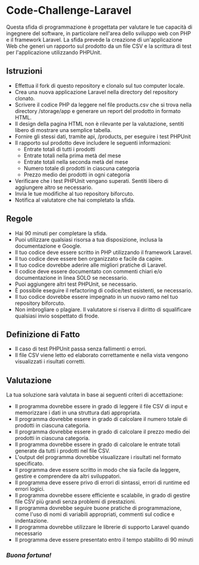 # Code-Challenge-Laravel
Questa sfida di programmazione è progettata per valutare le tue capacità di ingegnere del software, in particolare nell'area dello sviluppo web con PHP e il framework Laravel. La sfida prevede la creazione di un'applicazione Web che generi un rapporto sul prodotto da un file CSV e la scrittura di test per l'applicazione utilizzando PHPUnit.

## Istruzioni
- Effettua il fork di questo repository e clonalo sul tuo computer locale.
- Crea una nuova applicazione Laravel nella directory del repository clonato.
- Scrivere il codice PHP da leggere nel file products.csv che si trova nella directory /storage/app e generare un report del prodotto in formato HTML.
- Il design della pagina HTML non è rilevante per la valutazione, sentiti libero di mostrare una semplice tabella.
- Fornire gli stessi dati, tramite api, /products, per eseguire i test PHPUnit
- Il rapporto sul prodotto deve includere le seguenti informazioni:
    - Entrate totali di tutti i prodotti
    - Entrate totali nella prima metà del mese
    - Entrate totali nella seconda metà del mese
    - Numero totale di prodotti in ciascuna categoria
    - Prezzo medio dei prodotti in ogni categoria
- Verificare che i test PHPUnit vengano superati. Sentiti libero di aggiungere altro se necessario.
- Invia le tue modifiche al tuo repository biforcuto.
- Notifica al valutatore che hai completato la sfida.

## Regole
- Hai 90 minuti per completare la sfida.
- Puoi utilizzare qualsiasi risorsa a tua disposizione, inclusa la documentazione e Google.
- Il tuo codice deve essere scritto in PHP utilizzando il framework Laravel.
- Il tuo codice deve essere ben organizzato e facile da capire.
- Il tuo codice dovrebbe aderire alle migliori pratiche di Laravel.
- Il codice deve essere documentato con commenti chiari e/o documentazione in linea SOLO se necessario.
- Puoi aggiungere altri test PHPUnit, se necessario.
- È possibile eseguire il refactoring di codice/test esistenti, se necessario.
- Il tuo codice dovrebbe essere impegnato in un nuovo ramo nel tuo repository biforcuto.
- Non imbrogliare o plagiare. Il valutatore si riserva il diritto di squalificare qualsiasi invio sospettato di frode.


## Definizione di Fatto
- Il caso di test PHPUnit passa senza fallimenti o errori.
- Il file CSV viene letto ed elaborato correttamente e nella vista vengono visualizzati i risultati corretti.

## Valutazione
La tua soluzione sarà valutata in base ai seguenti criteri di accettazione:

- Il programma dovrebbe essere in grado di leggere il file CSV di input e memorizzare i dati in una struttura dati appropriata.
- Il programma dovrebbe essere in grado di calcolare il numero totale di prodotti in ciascuna categoria.
- Il programma dovrebbe essere in grado di calcolare il prezzo medio dei prodotti in ciascuna categoria.
- Il programma dovrebbe essere in grado di calcolare le entrate totali generate da tutti i prodotti nel file CSV.
- L'output del programma dovrebbe visualizzare i risultati nel formato specificato.
- Il programma deve essere scritto in modo che sia facile da leggere, gestire e comprendere da altri sviluppatori.
- Il programma deve essere privo di errori di sintassi, errori di runtime ed errori logici.
- Il programma dovrebbe essere efficiente e scalabile, in grado di gestire file CSV più grandi senza problemi di prestazioni.
- Il programma dovrebbe seguire buone pratiche di programmazione, come l'uso di nomi di variabili appropriati, commenti sul codice e indentazione.
- Il programma dovrebbe utilizzare le librerie di supporto Laravel quando necessario
- Il programma deve essere presentato entro il tempo stabilito di 90 minuti



### *Buona fortuna!*
